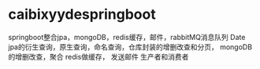 # caibixyydespringboot
springboot整合jpa，mongoDB，redis缓存，邮件，rabbitMQ消息队列
Date jpa的衍生查询，原生查询，命名查询，仓库封装的增删改查和分页，
mongoDB的增删改查，聚合
redis做缓存，
发送邮件
生产者和消费者
